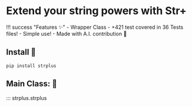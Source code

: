 
# Extend your string powers with Str+


!!! success "Features ✨️"
    - Wrapper Class
    - +421 test covered in 36 Tests files!
    - Simple use!
    - Made with A.I. contribution 🤖 

## Install 📀 

```
pip install strplus
```

## Main Class: 🚀

::: strplus.strplus